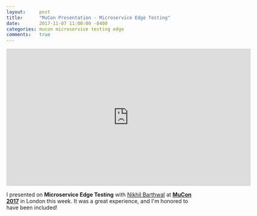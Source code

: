 ```yaml
---
layout:     post
title:      "MuCon Presentation - Microservice Edge Testing"
date:       2017-11-07 11:00:00 -0400
categories: mucon microservice testing edge
comments:   true
---
```


<iframe src="https://player.vimeo.com/video/241722050" width="640" height="360" frameborder="0" webkitallowfullscreen mozallowfullscreen allowfullscreen></iframe>

I presented on **Microservice Edge Testing** with [Nikhil Barthwal][nikhil-site] at **[MuCon 2017][mucon-2017]** in London this week. It was a great experience, and I'm honored to have been included!

[mucon-2017]: https://skillsmatter.com/conferences/8549-con-2017-the-microservices-conference
[nikhil-site]: http://www.nikhilbarthwal.com/
